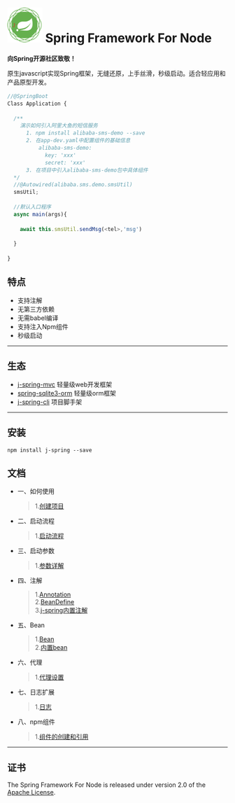 # <img src="doc/spring-framework.png" width="80" height="80"> Spring Framework For Node

**向Spring开源社区致敬！**

原生javascript实现Spring框架，无缝还原，上手丝滑，秒级启动。适合轻应用和产品原型开发。


```js
//@SpringBoot
Class Application {

  /**
    演示如何引入阿里大鱼的短信服务
      1. npm install alibaba-sms-demo --save
      2. 在app-dev.yaml中配置组件的基础信息
          alibaba-sms-demo:
            key: 'xxx'
            secret: 'xxx'
      3. 在项目中引入alibaba-sms-demo包中具体组件
  */
  //@Autowired(alibaba.sms.demo.smsUtil)
  smsUtil;

  //默认入口程序
  async main(args){

    await this.smsUtil.sendMsg(<tel>,'msg')

  }

}
```



## 特点
- 支持注解
- 无第三方依赖
- 无需babel编译
- 支持注入Npm组件
- 秒级启动

---

## 生态
- [j-spring-mvc](https://gitee.com/woaianqi/j-spring-mvc) 轻量级web开发框架
- [spring-sqlite3-orm](https://gitee.com/woaianqi/spring-sqlite3-orm) 轻量级orm框架
- [j-spring-cli](https://gitee.com/woaianqi/j-spring-cli) 项目脚手架


---

## 安装
```shell
npm install j-spring --save
```

## 文档

* 一、如何使用
  > 1.[创建项目](doc/1-1.md)

* 二、启动流程
  > 1.[启动流程](doc/2-1.md)

* 三、启动参数
  > 1.[参数详解](doc/3-1.md)  

* 四、注解
  > 1.[Annotation](doc/4-1.md)  
  > 2.[BeanDefine](doc/4-2.md)  
  > 3.[j-spring内置注解](doc/4-3.md)  

* 五、Bean
  > 1.[Bean](doc/5-1.md)   
  > 2.[内置bean](doc/5-2.md)  

* 六、代理
  > 1.[代理设置](doc/6-1.md)  

* 七、日志扩展
  > 1.[日志](doc/7-1.md)  

* 八、npm组件
  > 1.[组件的创建和引用](doc/8-1.md)
---

## 证书

The Spring Framework For Node is released under version 2.0 of the [Apache License](https://www.apache.org/licenses/LICENSE-2.0).
